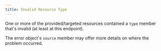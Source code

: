 ```yaml
---
title: Invalid Resource Type
---
```

One or more of the provided/targeted resources contained a `type` member that's invalid (at least at this endpoint).

The error object's `source` member may offer more details on where the problem occurred.
